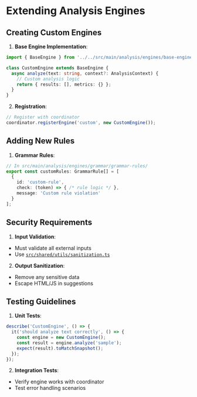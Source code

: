 # Extending Analysis Engines

## Creating Custom Engines

1. **Base Engine Implementation**:
```typescript
import { BaseEngine } from '../../src/main/analysis/engines/base-engine';

class CustomEngine extends BaseEngine {
  async analyze(text: string, context?: AnalysisContext) {
    // Custom analysis logic
    return { results: [], metrics: {} };
  }
}
```

2. **Registration**:
```typescript
// Register with coordinator
coordinator.registerEngine('custom', new CustomEngine());
```

## Adding New Rules

1. **Grammar Rules**:
```typescript
// In src/main/analysis/engines/grammar/grammar-rules/
export const customRules: GrammarRule[] = [
  {
    id: 'custom-rule',
    check: (token) => { /* rule logic */ },
    message: 'Custom rule violation'
  }
];
```

## Security Requirements

1. **Input Validation**:
- Must validate all external inputs
- Use [`src/shared/utils/sanitization.ts`](src/shared/utils/sanitization.ts)

2. **Output Sanitization**:
- Remove any sensitive data
- Escape HTML/JS in suggestions

## Testing Guidelines

1. **Unit Tests**:
```typescript
describe('CustomEngine', () => {
  it('should analyze text correctly', () => {
    const engine = new CustomEngine();
    const result = engine.analyze('sample');
    expect(result).toMatchSnapshot();
  });
});
```

2. **Integration Tests**:
- Verify engine works with coordinator
- Test error handling scenarios